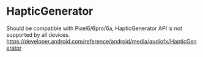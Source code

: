 # HapticGenerator

Should be compatible with Pixel6/6pro/6a, HapticGenerator API is not supported by all devices.
https://developer.android.com/reference/android/media/audiofx/HapticGenerator
